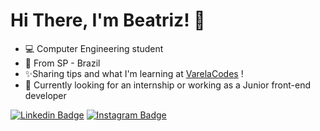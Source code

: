# Hi There, I'm Beatriz! 👋

- 💻 Computer Engineering student 
- 📍 From SP - Brazil 
- ✨Sharing tips and what I'm learning at [VarelaCodes](https://www.instagram.com/varelacodes/?hl=pt-br) !
- 💼 Currently looking for an internship or working as a Junior front-end developer

[![Linkedin Badge](https://img.shields.io/badge/-LinkedIn-blue?style=flat-square&logo=Linkedin&logoColor=white&link=https://www.linkedin.com/in/beatriz-varela-79a104176/)](https://www.linkedin.com/in/beatriz-varela-79a104176/) [![Instagram Badge](https://img.shields.io/badge/-Instagram-violet?style=flat-square&logo=Instagram&logoColor=white&link=https://www.instagram.com/varelacodes/?hl=pt-br)](https://www.instagram.com/varelacodes/?hl=pt-br)
